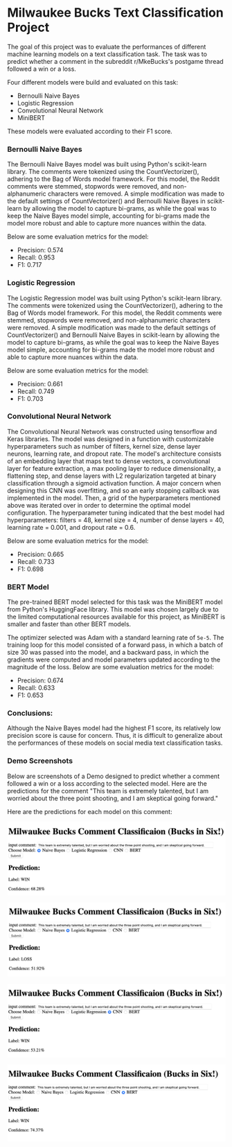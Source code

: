 # Milwaukee Bucks Text Classification Project

The goal of this project was to evaluate the performances of different machine learning models on a text classification task. The task was to predict whether a comment in the subreddit r/MkeBucks's postgame thread followed a win or a loss.

Four different models were build and evaluated on this task:

- Bernoulli Naive Bayes
- Logistic Regression
- Convolutional Neural Network
- MiniBERT

These models were evaluated according to their F1 score.

### Bernoulli Naive Bayes

The Bernoulli Naive Bayes model was built using Python's scikit-learn library. The comments were tokenized using the CountVectorizer(), adhering to the Bag of Words model framework. For this model, the Reddit comments were stemmed, stopwords were removed, and non-alphanumeric characters were removed. A simple modification was made to the default settings of CountVectorizer() and Bernoulli Naive Bayes in scikit-learn by allowing the model to capture bi-grams, as while the goal was to keep the Naive Bayes model simple, accounting for bi-grams made the model more robust and able to capture more nuances within the data.

Below are some evaluation metrics for the model:

- Precision: 0.574
- Recall: 0.953
- F1: 0.717

### Logistic Regression

The Logistic Regression model was built using Python's scikit-learn library. The comments were tokenized using the CountVectorizer(), adhering to the Bag of Words model framework. For this model, the Reddit comments were stemmed, stopwords were removed, and non-alphanumeric characters were removed. A simple modification was made to the default settings of CountVectorizer() and Bernoulli Naive Bayes in scikit-learn by allowing the model to capture bi-grams, as while the goal was to keep the Naive Bayes model simple, accounting for bi-grams made the model more robust and able to capture more nuances within the data.

Below are some evaluation metrics for the model:

- Precision: 0.661
- Recall: 0.749
- F1: 0.703

### Convolutional Neural Network

The Convolutional Neural Network was constructed using tensorflow and Keras libraries. The model was designed in a function with customizable hyperparameters such as number of filters, kernel size, dense layer neurons, learning rate, and dropout rate. The model's architecture consists of an embedding layer that maps text to dense vectors, a convolutional layer for feature extraction, a max pooling layer to reduce dimensionality, a flattening step, and dense layers with L2 regularization targeted at binary classification through a sigmoid activation function. A major concern when designing this CNN was overfitting, and so an early stopping callback was implemented in the model. Then, a grid of the hyperparameters mentioned above was iterated over in order to determine the optimal model configuration. The hyperparameter tuning indicated that the best model had hyperparameters: filters = 48, kernel size = 4, number of dense layers = 40, learning rate = 0.001, and dropout rate = 0.6.

Below are some evaluation metrics for the model:

- Precision: 0.665
- Recall: 0.733
- F1: 0.698

### BERT Model

The pre-trained BERT model selected for this task was the MiniBERT model from Python's HuggingFace library. This model was chosen largely due to the limited computational resources available for this project, as MiniBERT is smaller and faster than other BERT models. 

The optimizer selected was Adam with a standard learning rate of `5e-5`. The training loop for this model consisted of a forward pass, in which a batch of size 30 was passed into the model, and a backward pass, in which the gradients were computed and model parameters updated according to the magnitude of the loss. 
Below are some evaluation metrics for the model:

- Precision: 0.674
- Recall: 0.633
- F1: 0.653
  
### Conclusions:

Although the Naive Bayes model had the highest F1 score, its relatively low precision score is cause for concern. Thus, it is difficult to generalize about the performances of these models on social media text classification tasks.
### Demo Screenshots

Below are screenshots of a Demo designed to predict whether a comment followed a win or a loss according to the selected model. Here are the predictions for the comment "This team is extremely talented, but I am worried about the three point shooting, and I am skeptical going forward."

Here are the predictions for each model on this comment:

![Naive Bayes](NBDemo.png)

![Logistic Regression](LRDemo.png)

![CNN](CNNDemo.png)

![BERT](BERTDemo.png)

